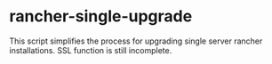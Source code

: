 # rancher-single-upgrade
This script simplifies the process for upgrading single server rancher installations.  SSL function is still incomplete.
